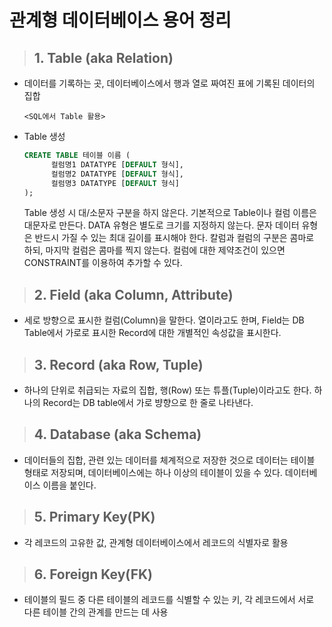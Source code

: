 # 관계형 데이터베이스 용어 정리

> ## 1. Table (aka Relation)​
  - 데이터를 기록하는 곳, 데이터베이스에서 행과 열로 짜여진 표에 기록된 데이터의 집합

        <SQL에서 Table 활용>
  - Table 생성 
    ``` SQL
    CREATE TABLE 테이블 이름 (
          컬럼명1 DATATYPE [DEFAULT 형식],
          컬럼명2 DATATYPE [DEFAULT 형식],
          컬럼명3 DATATYPE [DEFAULT 형식]
    );
    ```
    Table 생성 시 대/소문자 구분을 하지 않은다. 기본적으로 Table이나 컬럼 이름은 대문자로 만든다.
    DATA 유형은 별도로 크기를 지정하지 않는다. 문자 데이터 유형은 반드시 가질 수 있는 최대 길이를 표시해야 한다. 
    칼럼과 컬럼의 구분은 콤마로 하되, 마지막 컬럼은 콤마를 찍지 않는다.
    컬럼에 대한 제약조건이 있으면 CONSTRAINT를 이용하여 추가할 수 있다. 

>## 2. Field (aka Column, Attribute)​
  - 세로 방향으로 표시한 컬럼(Column)을 말한다. 열이라고도 한며, Field는 DB Table에서 가로로 표시한 Record에 대한 개별적인 속성값을 표시한다.

>## 3. Record (aka Row, Tuple)​
  - 하나의 단위로 취급되는 자료의 집합, 행(Row) 또는 튜플(Tuple)이라고도 한다. 하나의 Record는 DB table에서 가로 뱡향으로 한 줄로 나타낸다.

>## 4. Database (aka Schema)
  - 데이터들의 집합, 관련 있는 데이터를 체계적으로 저장한 것으로 데이터는 테이블 형태로 저장되며, 데이터베이스에는 하나 이상의 테이블이 있을 수 있다. 
  데이터베이스 이름을 붙인다.

>## 5. Primary Key(PK)
  - 각 레코드의 고유한 값, 관계형 데이터베이스에서 레코드의 식별자로 활용

>## 6. Foreign Key(FK)
  - 테이블의 필드 중 다른 테이블의 레코드를 식별할 수 있는 키, 각 레코드에서 서로 다른 테이블 간의 관계를 만드는 데 사용
